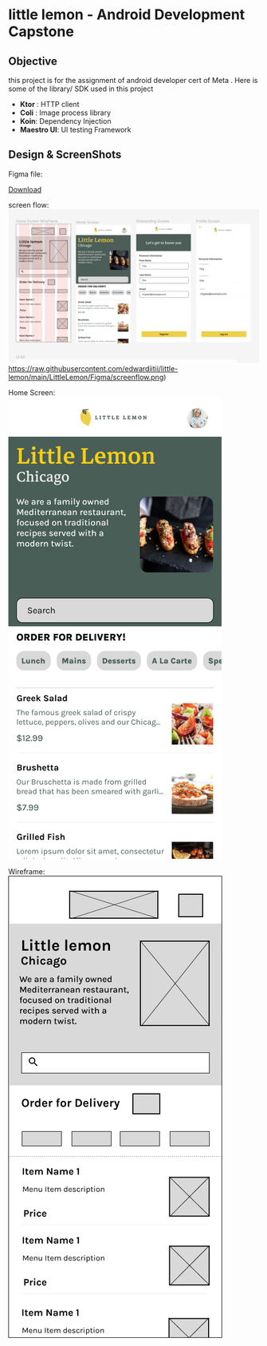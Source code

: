 # little lemon - Android Development Capstone

## Objective

this project is for the assignment of android developer cert of Meta .
Here is some of the library/ SDK used in this project

- **Ktor** : HTTP client
- **Coli** : Image process library
- **Koin**: Dependency Injection
- **Maestro UI**: UI testing Framework

## Design & ScreenShots

Figma file:

[Download](https://github.com/edwardiitii/little-lemon/raw/main/LittleLemon/Figma/Little%20Lemon%20food.fig)

screen flow:
![image](https://raw.githubusercontent.com/edwardiitii/little-lemon/main/LittleLemon/Figma/screenflow.png)https://raw.githubusercontent.com/edwardiitii/little-lemon/main/LittleLemon/Figma/screenflow.png)

Home Screen:
![image](https://raw.githubusercontent.com/edwardiitii/little-lemon/main/LittleLemon/Figma/Home%20Screen.png) 

Wireframe:
![image](https://raw.githubusercontent.com/edwardiitii/little-lemon/main/LittleLemon/Figma/Home%20Screen%20Wireframe.png)
